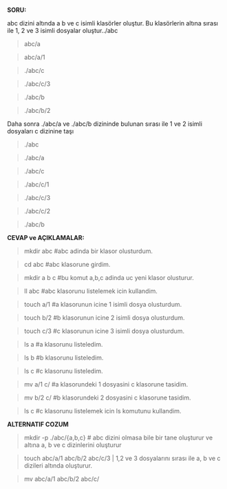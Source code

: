 **SORU:**


abc dizini altında a b ve c isimli klasörler oluştur. Bu klasörlerin altına sırası ile 1, 2 ve 3 isimli dosyalar oluştur../abc


> abc/a


> abc/a/1


>  ./abc/c


>  ./abc/c/3


>  ./abc/b


>  ./abc/b/2


Daha sonra ./abc/a ve ./abc/b dizininde bulunan sırası ile 1 ve 2 isimli dosyaları c dizinine taşı


> ./abc


> ./abc/a


> ./abc/c


> ./abc/c/1


>./abc/c/3


> ./abc/c/2


> ./abc/b


**CEVAP ve AÇIKLAMALAR:**


>mkdir abc #abc adinda bir klasor olusturdum.


>cd abc #abc klasorune girdim.


>mkdir a b c #bu komut a,b,c adinda uc yeni klasor olusturur.


>ll abc #abc klasorunu listelemek icin kullandim.


>touch a/1 #a klasorunun icine 1 isimli dosya olusturdum.


>touch b/2 #b klasorunun icine 2 isimli dosya olusturdum.


>touch c/3 #c klasorunun icine 3 isimli dosya olusturdum.


>ls a #a klasorunu listeledim.


>ls b #b klasorunu listeledim.


>ls c #c klasorunu listeledim.


>mv a/1 c/ #a klasorundeki 1 dosyasini c klasorune tasidim.


>mv b/2 c/ #b klasorundeki 2 dosyasini c klasorune tasidim.


>ls c #c klasorunu listelemek icin ls komutunu kullandim.


**ALTERNATIF COZUM**


> mkdir -p ./abc/{a,b,c} # abc dizini olmasa bile bir tane oluşturur ve altına a, b ve c dizinlerini oluşturur


>touch abc/a/1 abc/b/2 abc/c/3  | 1,2 ve 3 dosyalarını sırası ile a, b ve c dizileri altında oluşturur.


>mv abc/a/1 abc/b/2 abc/c/ 


